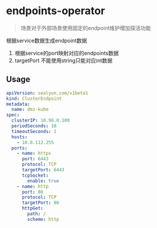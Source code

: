 # endpoints-operator
> 场景对于外部场景使用固定的endpoint维护增加探活功能

根据service数据生成endpoint数据

1. 根据service的port映射对应的endpoints数据
2. targetPort 不能使用string只能对应int数据



## Usage

```yaml
apiVersion: sealyun.com/v1beta1
kind: ClusterEndpoint
metadata:
  name: dmz-kube
spec:
  clusterIP: 10.96.0.100
  periodSeconds: 10
  timeoutSeconds: 1
  hosts:
    - 10.0.112.255
  ports:
    - name: https
      port: 6443
      protocol: TCP
      targetPort: 6443
      tcpSocket:
        enable: true
    - name: http
      port: 80
      protocol: TCP
      targetPort: 80
      httpGet:
        path: /
        scheme: http
```
